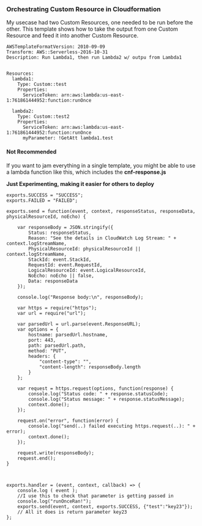 ### Orchestrating Custom Resource in Cloudformation

My usecase had two Custom Resources, one needed to be run before
the other. This template shows how to take the output from one
Custom Resource and feed it into another Custom Resource.

```
AWSTemplateFormatVersion: 2010-09-09
Transform: AWS::Serverless-2016-10-31
Description: Run Lambda1, then run Lambda2 w/ outpu from Lambda1


Resources:
  lambda1:
    Type: Custom::test
    Properties:
      ServiceToken: arn:aws:lambda:us-east-1:761861444952:function:runOnce

  lambda2:
    Type: Custom::test2
    Properties:
      ServiceToken: arn:aws:lambda:us-east-1:761861444952:function:runOnce
      myParameter: !GetAtt lambda1.test

```

#### Not Recommended

If you want to jam everything in a single template, you might be able to use a 
lambda function like this, which includes the **cnf-response.js**

**Just Experimenting, making it easier for others to deploy**

``` 
exports.SUCCESS = "SUCCESS";
exports.FAILED = "FAILED";

exports.send = function(event, context, responseStatus, responseData, physicalResourceId, noEcho) {

    var responseBody = JSON.stringify({
        Status: responseStatus,
        Reason: "See the details in CloudWatch Log Stream: " + context.logStreamName,
        PhysicalResourceId: physicalResourceId || context.logStreamName,
        StackId: event.StackId,
        RequestId: event.RequestId,
        LogicalResourceId: event.LogicalResourceId,
        NoEcho: noEcho || false,
        Data: responseData
    });

    console.log("Response body:\n", responseBody);

    var https = require("https");
    var url = require("url");

    var parsedUrl = url.parse(event.ResponseURL);
    var options = {
        hostname: parsedUrl.hostname,
        port: 443,
        path: parsedUrl.path,
        method: "PUT",
        headers: {
            "content-type": "",
            "content-length": responseBody.length
        }
    };

    var request = https.request(options, function(response) {
        console.log("Status code: " + response.statusCode);
        console.log("Status message: " + response.statusMessage);
        context.done();
    });

    request.on("error", function(error) {
        console.log("send(..) failed executing https.request(..): " + error);
        context.done();
    });

    request.write(responseBody);
    request.end();
}



exports.handler = (event, context, callback) => {
    console.log ( event );
    //I use this to check that parameter is getting passed in
    console.log("runOnceRan!");
    exports.send(event, context, exports.SUCCESS, {"test":"key23"});
    // All it does is return parameter key23
};

```